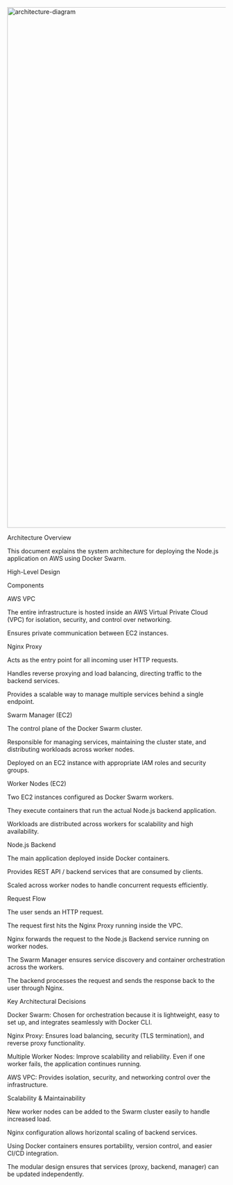 <img width="2000" height="1200" alt="architecture-diagram" src="https://github.com/user-attachments/assets/2ca195f5-c8e7-48c7-8b6b-05f284e28219" />






Architecture Overview

This document explains the system architecture for deploying the Node.js application on AWS using Docker Swarm.

High-Level Design

Components

AWS VPC

The entire infrastructure is hosted inside an AWS Virtual Private Cloud (VPC) for isolation, security, and control over networking.

Ensures private communication between EC2 instances.

Nginx Proxy

Acts as the entry point for all incoming user HTTP requests.

Handles reverse proxying and load balancing, directing traffic to the backend services.

Provides a scalable way to manage multiple services behind a single endpoint.

Swarm Manager (EC2)

The control plane of the Docker Swarm cluster.

Responsible for managing services, maintaining the cluster state, and distributing workloads across worker nodes.

Deployed on an EC2 instance with appropriate IAM roles and security groups.

Worker Nodes (EC2)

Two EC2 instances configured as Docker Swarm workers.

They execute containers that run the actual Node.js backend application.

Workloads are distributed across workers for scalability and high availability.

Node.js Backend

The main application deployed inside Docker containers.

Provides REST API / backend services that are consumed by clients.

Scaled across worker nodes to handle concurrent requests efficiently.

Request Flow

The user sends an HTTP request.

The request first hits the Nginx Proxy running inside the VPC.

Nginx forwards the request to the Node.js Backend service running on worker nodes.

The Swarm Manager ensures service discovery and container orchestration across the workers.

The backend processes the request and sends the response back to the user through Nginx.

Key Architectural Decisions

Docker Swarm: Chosen for orchestration because it is lightweight, easy to set up, and integrates seamlessly with Docker CLI.

Nginx Proxy: Ensures load balancing, security (TLS termination), and reverse proxy functionality.

Multiple Worker Nodes: Improve scalability and reliability. Even if one worker fails, the application continues running.

AWS VPC: Provides isolation, security, and networking control over the infrastructure.

Scalability & Maintainability

New worker nodes can be added to the Swarm cluster easily to handle increased load.

Nginx configuration allows horizontal scaling of backend services.

Using Docker containers ensures portability, version control, and easier CI/CD integration.

The modular design ensures that services (proxy, backend, manager) can be updated independently.
